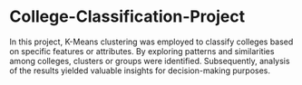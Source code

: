 # College-Classification-Project
In this project, K-Means clustering was employed to classify colleges based on specific features or attributes. By exploring patterns and similarities among colleges, clusters or groups were identified. Subsequently, analysis of the results yielded valuable insights for decision-making purposes.
